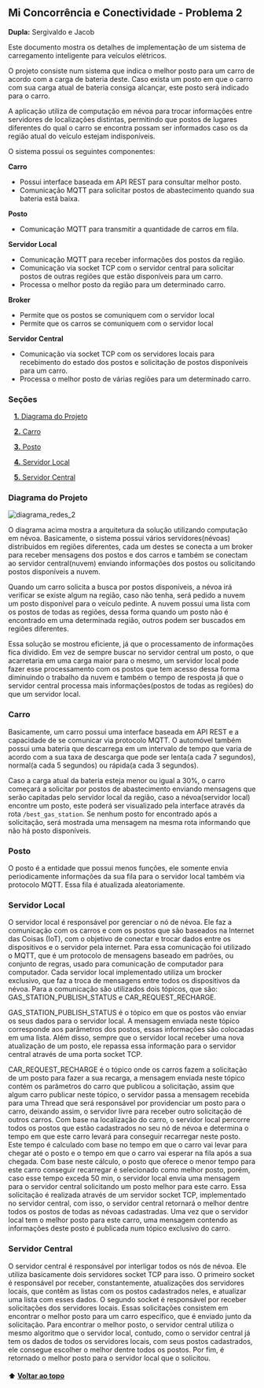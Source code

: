 <a id="inicio"></a>
## Mi Concorrência e Conectividade - Problema 2

**Dupla:** Sergivaldo e Jacob


Este documento mostra os detalhes de implementação de um
sistema de carregamento inteligente para veículos elétricos.

O projeto consiste num sistema que indica o melhor posto para um carro de acordo com a carga de bateria deste.
Caso exista um posto em que o carro com sua carga atual de bateria consiga alcançar, este posto será indicado para o carro.

A aplicação utiliza de computação em névoa para trocar informações entre servidores de localizações distintas, permitindo que postos de lugares diferentes
do qual o carro se encontra possam ser informados caso os da região atual do veículo estejam indisponíveis.

O sistema possui os seguintes componentes:

**Carro**
- Possui interface baseada em API REST para consultar melhor posto.
- Comunicação MQTT para solicitar postos de abastecimento quando sua bateria está baixa.

**Posto**
- Comunicação MQTT para transmitir a quantidade de carros em fila.

**Servidor Local**
- Comunicação  MQTT para receber informações dos postos da região.
- Comunicação via socket TCP com o servidor central para solicitar postos de outras regiões que estão disponíveis para um carro.
- Processa o melhor posto da região para um determinado carro.

**Broker**
- Permite que os postos se comuniquem com o servidor local
- Permite que os carros se comuniquem com o servidor local

**Servidor Central**
- Comunicação via socket TCP com os servidores locais para recebimento do estado dos postos e solicitação de postos disponíveis para um carro.
- Processa o melhor posto de várias regiões para um determinado carro.

### Seções 

&nbsp;&nbsp;&nbsp;[**1.** Diagrama do Projeto](#secao1)

&nbsp;&nbsp;&nbsp;[**2.** Carro](#secao2)

&nbsp;&nbsp;&nbsp;[**3.** Posto](#secao3)

&nbsp;&nbsp;&nbsp;[**4.** Servidor Local](#secao4)

&nbsp;&nbsp;&nbsp;[**5.** Servidor Central](#secao5)

### Diagrama do Projeto

<a id="secao1"></a>
![diagrama_redes_2](https://user-images.githubusercontent.com/72475500/235815532-af91ecbd-1f4c-46f0-b7b9-364c36990eeb.png)

O diagrama acima mostra a arquitetura da solução utilizando computação em névoa. Basicamente, o sistema possui vários servidores(névoas) distribuidos em regiões diferentes, cada um destes se conecta a um broker para receber mensagens dos postos e dos carros e também se conectam ao servidor central(nuvem) enviando informações dos postos ou solicitando postos disponíveis a nuvem.

Quando um carro solicita a busca por postos disponíveis, a névoa irá verificar se existe algum na região, caso não tenha, será pedido a nuvem um posto disponível para o veículo pedinte. A nuvem possui uma lista com os postos de todas as regiões, dessa forma quando um posto não é encontrado em uma determinada região, outros podem ser buscados em regiões diferentes.

Essa solução se mostrou eficiente, já que o processamento de informações fica dividido. Em vez de sempre buscar no servidor central um posto, o que acarretaria em uma carga maior para o mesmo, um servidor local pode fazer esse processamento com os postos que tem acesso dessa forma diminuindo o trabalho da nuvem e também o tempo de resposta já que o servidor central processa mais informações(postos de todas as regiões) do que um servidor local.

<a id="secao2"></a>
### Carro

Basicamente, um carro possui uma interface baseada em API REST e a capacidade de se comunicar via protocolo MQTT. O automóvel também possui uma bateria que descarrega em um intervalo de tempo que varia de acordo com a sua taxa de descarga que pode ser lenta(a cada 7 segundos), normal(a cada 5 segundos) ou rápida(a cada 3 segundos).

Caso a carga atual da bateria esteja menor ou igual a 30%, o carro começará a solicitar por postos de abastecimento enviando mensagens que serão capitadas pelo servidor local da região, caso a névoa(servidor local) encontre um posto, este poderá ser visualizado pela interface através da rota `/best_gas_station`. Se nenhum posto for encontrado após a solicitação, será mostrada uma mensagem na mesma rota informando que não há posto disponíveis.

<a id="secao3"></a>
### Posto
O posto é a entidade que possui menos funções, ele somente envia periodicamente informações da sua fila para o servidor local também via protocolo MQTT. Essa fila é atualizada aleatoriamente.

<a id="secao4"></a>
### Servidor Local
O servidor local é responsável por gerenciar o nó de névoa. Ele faz a comunicação com os carros e com os postos que são baseados na Internet das Coisas (IoT), com o objetivo de conectar e trocar dados entre os dispositivos e o servidor pela internet. Para essa comunicação foi utilizado o MQTT, que é um protocolo de mensagens baseado em padrões, ou conjunto de regras, usado para comunicação de computador para computador. 
Cada servidor local implementado utiliza um brocker exclusivo, que faz a troca de mensagens entre todos os dispositivos da névoa. Para a comunicação são utilizados dois tópicos, que são: GAS_STATION_PUBLISH_STATUS e CAR_REQUEST_RECHARGE.

GAS_STATION_PUBLISH_STATUS é o tópico em que os postos vão enviar os seus dados para o servidor local. A mensagem enviada neste tópico corresponde aos parâmetros dos postos, essas informações são colocadas em uma lista. Além disso, sempre que o servidor local receber uma nova atualização de um posto, ele repassa essa informação para o servidor central através de uma porta socket TCP.

CAR_REQUEST_RECHARGE é o tópico onde os carros fazem a solicitação de um posto para fazer a sua recarga, a mensagem enviada neste tópico contém os parâmetros do carro que publicou a solicitação, assim que algum carro publicar neste tópico, o servidor passa a mensagem recebida para uma Thread que será responsável por providenciar um posto para o carro, deixando assim, o servidor livre para receber outro solicitação de outros carros. 
Com base na localização do carro, o servidor local percorre todos os postos que estão cadastrados no seu nó de névoa e determina o tempo em que este carro levará para conseguir recarregar neste posto. Este tempo é calculado com base no tempo em que o carro vai levar para chegar até o posto e o tempo em que o carro vai esperar na fila após a sua chegada. Com base neste cálculo, o posto que oferece o menor tempo para este carro conseguir recarregar é selecionado como melhor posto, porém, caso esse tempo exceda 50 min, o servidor local envia uma mensagem para o servidor central solicitando um posto melhor para este carro. Essa solicitação é realizada através de um servidor socket TCP, implementado no servidor central, com isso, o servidor central retornará o melhor dentre todos os postos de todas as névoas cadastradas. 
Uma vez que o servidor local tem o melhor posto para este carro, uma mensagem contendo as informações deste posto é publicada num tópico exclusivo do carro.

<a id="secao5"></a>
### Servidor Central
O servidor central é responsável por interligar todos os nós de névoa. Ele utiliza basicamente dois servidores socket TCP para isso.
O primeiro socket é responsável por receber, constantemente, atualizações dos servidores locais, que contêm as listas com os postos cadastrados neles, e atualizar uma lista com esses dados.
O segundo socket é responsável por receber solicitações dos servidores locais. Essas solicitações consistem em encontrar o melhor posto para um carro específico, que é enviado junto da solicitação. Para encontrar o melhor posto, o servidor central utiliza o mesmo algoritmo que o servidor local, contudo, como o servidor central já tem os dados de todos os servidores locais, com seus postos cadastrados, ele consegue escolher o melhor dentre todos os postos. Por fim, é retornado o melhor posto para o servidor local que o solicitou.


#### ⬆️ [Voltar ao topo](#inicio)

